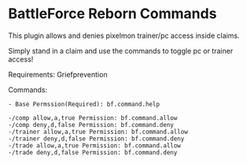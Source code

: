 # BattleForce Reborn Commands
This plugin allows and denies pixelmon trainer/pc access inside claims.

Simply stand in a claim and use the commands to toggle pc or trainer access!

Requirements: Griefprevention


Commands:
    
    - Base Permssion(Required): bf.command.help
    
    -/comp allow,a,true Permission: bf.command.allow
    -/comp deny,d,false Permission: bf.command.deny
    -/trainer allow,a,true Permission: bf.command.allow
    -/trainer deny,d,false Permission: bf.command.deny
    -/trade allow,a,true Permission: bf.command.allow
    -/trade deny,d,false Permission: bf.command.deny